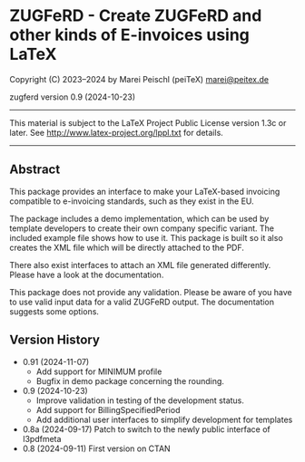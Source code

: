 # ZUGFeRD - Create ZUGFeRD and other kinds of E-invoices using LaTeX

Copyright (C) 2023–2024 by Marei Peischl (peiTeX) <marei@peitex.de>

zugferd version 0.9 (2024-10-23)

***************************************************************************

 This material is subject to the LaTeX Project Public License version 1.3c
 or later. See http://www.latex-project.org/lppl.txt for details.

***************************************************************************

## Abstract

This package provides an interface to make your LaTeX-based invoicing compatible to e-invoicing standards, such as they exist in the EU.

The package includes a demo implementation, which can be used by template developers to create their own company specific variant. The included example file shows how to use it. This package is built so it also creates the XML file which will be directly attached to the PDF.

There also exist interfaces to attach an XML file generated differently. Please have a look at the documentation.

This package does not provide any validation. Please be aware of you have to use valid input data for a valid ZUGFeRD output. The documentation suggests some options.

## Version History

 * 0.91 (2024-11-07)
    - Add support for MINIMUM profile
    - Bugfix in demo package concerning the rounding.
 * 0.9   (2024-10-23)
    - Improve validation in testing of the development status.
    - Add support for BillingSpecifiedPeriod
    - Add additional user interfaces to simplify development for templates
 * 0.8a (2024-09-17) Patch to switch to the newly public interface of l3pdfmeta
 * 0.8   (2024-09-11) First version on CTAN
